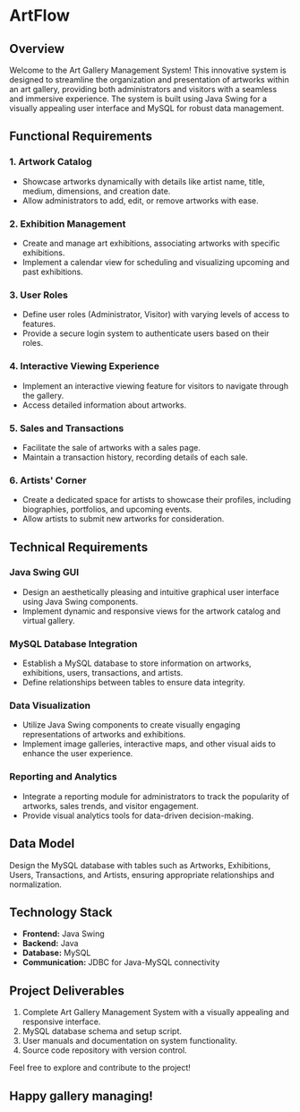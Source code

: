 # ArtFlow

## Overview
Welcome to the Art Gallery Management System! This innovative system is designed to streamline the organization and presentation of artworks within an art gallery, providing both administrators and visitors with a seamless and immersive experience. The system is built using Java Swing for a visually appealing user interface and MySQL for robust data management.

## Functional Requirements

### 1. Artwork Catalog
- Showcase artworks dynamically with details like artist name, title, medium, dimensions, and creation date.
- Allow administrators to add, edit, or remove artworks with ease.

### 2. Exhibition Management
- Create and manage art exhibitions, associating artworks with specific exhibitions.
- Implement a calendar view for scheduling and visualizing upcoming and past exhibitions.

### 3. User Roles
- Define user roles (Administrator, Visitor) with varying levels of access to features.
- Provide a secure login system to authenticate users based on their roles.

### 4. Interactive Viewing Experience
- Implement an interactive viewing feature for visitors to navigate through the gallery.
- Access detailed information about artworks.

### 5. Sales and Transactions
- Facilitate the sale of artworks with a sales page.
- Maintain a transaction history, recording details of each sale.

### 6. Artists' Corner
- Create a dedicated space for artists to showcase their profiles, including biographies, portfolios, and upcoming events.
- Allow artists to submit new artworks for consideration.

## Technical Requirements

### Java Swing GUI
- Design an aesthetically pleasing and intuitive graphical user interface using Java Swing components.
- Implement dynamic and responsive views for the artwork catalog and virtual gallery.

### MySQL Database Integration
- Establish a MySQL database to store information on artworks, exhibitions, users, transactions, and artists.
- Define relationships between tables to ensure data integrity.

### Data Visualization
- Utilize Java Swing components to create visually engaging representations of artworks and exhibitions.
- Implement image galleries, interactive maps, and other visual aids to enhance the user experience.

### Reporting and Analytics
- Integrate a reporting module for administrators to track the popularity of artworks, sales trends, and visitor engagement.
- Provide visual analytics tools for data-driven decision-making.

## Data Model
Design the MySQL database with tables such as Artworks, Exhibitions, Users, Transactions, and Artists, ensuring appropriate relationships and normalization.

## Technology Stack
- **Frontend:** Java Swing
- **Backend:** Java
- **Database:** MySQL
- **Communication:** JDBC for Java-MySQL connectivity

## Project Deliverables

1. Complete Art Gallery Management System with a visually appealing and responsive interface.
2. MySQL database schema and setup script.
3. User manuals and documentation on system functionality.
4. Source code repository with version control.


Feel free to explore and contribute to the project!

## Happy gallery managing!
